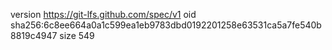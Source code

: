 version https://git-lfs.github.com/spec/v1
oid sha256:6c8ee664a0a1c599ea1eb9783dbd0192201258e63531ca5a7fe540b8819c4947
size 549
